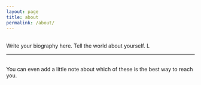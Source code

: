 ```yaml
---
layout: page
title: about
permalink: /about/
---
```



<br/>
Write your biography here. Tell the world about yourself. L


<br/>
<hr/>
<br/>
<span class="contacticon center">
</span>

<div class="col three caption">
	You can even add a little note about which of these is the best way to reach you.
</div>

